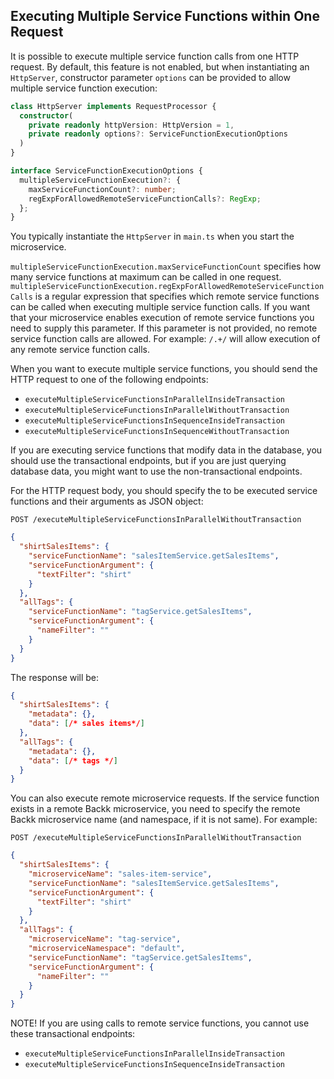 ## Executing Multiple Service Functions within One Request

It is possible to execute multiple service function calls from one HTTP request. By default, this feature is not enabled, 
but when instantiating an `HttpServer`, constructor parameter `options` can be provided to allow multiple service function execution:

```ts
class HttpServer implements RequestProcessor {
  constructor(
    private readonly httpVersion: HttpVersion = 1,
    private readonly options?: ServiceFunctionExecutionOptions
  )
}

interface ServiceFunctionExecutionOptions {
  multipleServiceFunctionExecution?: {
    maxServiceFunctionCount?: number;
    regExpForAllowedRemoteServiceFunctionCalls?: RegExp;
  };
}
```

You typically instantiate the `HttpServer` in `main.ts` when you start the microservice.

`multipleServiceFunctionExecution.maxServiceFunctionCount` specifies how many service functions at maximum can be called in one request.
`multipleServiceFunctionExecution.regExpForAllowedRemoteServiceFunctionCalls` is a regular expression that specifies which remote service functions can be called when executing multiple service function calls. If you want that your microservice enables execution of remote service functions you need to supply this parameter. If this parameter is not provided, no remote service function calls are allowed.
For example: `/.+/` will allow execution of any remote service function calls.

When you want to execute multiple service functions, you should send the HTTP request to one of the following endpoints:
- `executeMultipleServiceFunctionsInParallelInsideTransaction`
- `executeMultipleServiceFunctionsInParallelWithoutTransaction`
- `executeMultipleServiceFunctionsInSequenceInsideTransaction`
- `executeMultipleServiceFunctionsInSequenceWithoutTransaction`

If you are executing service functions that modify data in the database, you should use the transactional endpoints, but
if you are just querying database data, you might want to use the non-transactional endpoints.

For the HTTP request body, you should specify the to be executed service functions and their arguments as JSON object:

```
POST /executeMultipleServiceFunctionsInParallelWithoutTransaction
```

```json
{
  "shirtSalesItems": {
    "serviceFunctionName": "salesItemService.getSalesItems",
    "serviceFunctionArgument": {
      "textFilter": "shirt"
    }
  },
  "allTags": {
    "serviceFunctionName": "tagService.getSalesItems",
    "serviceFunctionArgument": {
      "nameFilter": ""
    }
  }
}
```

The response will be:

```json
{
  "shirtSalesItems": {
    "metadata": {},
    "data": [/* sales items*/]
  },
  "allTags": {
    "metadata": {},
    "data": [/* tags */]
  }
}
```

You can also execute remote microservice requests.
If the service function exists in a remote Backk microservice, you need to specify the remote Backk
microservice name (and namespace, if it is not same). For example:

```
POST /executeMultipleServiceFunctionsInParallelWithoutTransaction
```

```json
{
  "shirtSalesItems": {
    "microserviceName": "sales-item-service",
    "serviceFunctionName": "salesItemService.getSalesItems",
    "serviceFunctionArgument": {
      "textFilter": "shirt"
    }
  },
  "allTags": {
    "microserviceName": "tag-service",
    "microserviceNamespace": "default",
    "serviceFunctionName": "tagService.getSalesItems",
    "serviceFunctionArgument": {
      "nameFilter": ""
    }
  }
}
```

NOTE! If you are using calls to remote service functions, you cannot use these transactional endpoints:
- `executeMultipleServiceFunctionsInParallelInsideTransaction`
- `executeMultipleServiceFunctionsInSequenceInsideTransaction`
